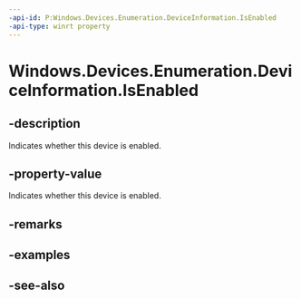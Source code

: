 ```yaml
---
-api-id: P:Windows.Devices.Enumeration.DeviceInformation.IsEnabled
-api-type: winrt property
---
```


<!-- Property syntax
public bool IsEnabled { get; }
-->

# Windows.Devices.Enumeration.DeviceInformation.IsEnabled

## -description
Indicates whether this device is enabled.

## -property-value
Indicates whether this device is enabled.

## -remarks

## -examples

## -see-also
